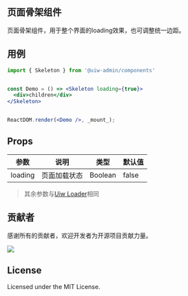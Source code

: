 ## 页面骨架组件

页面骨架组件，用于整个界面的loading效果，也可调整统一边距。

## 用例

<!--rehype:bgWhite=true&codeSandbox=true&codePen=true-->
```jsx
import { Skeleton } from '@uiw-admin/components'


const Demo = () => <Skeleton loading={true}>
  <div>children</div>
</Skeleton>


ReactDOM.render(<Demo />, _mount_);

```

## Props
| 参数    | 说明         | 类型    | 默认值 |
| ------- | ------------ | ------- | ------ |
| loading | 页面加载状态 | Boolean | false  |

> 其余参数与[Uiw Loader](https://uiwjs.github.io/#/components/loader)相同


## 贡献者

感谢所有的贡献者，欢迎开发者为开源项目贡献力量。

<a href="https://github.com/uiwjs/uiw-admin/graphs/contributors">
  <img src="https://uiwjs.github.io/uiw-admin/CONTRIBUTORS.svg" />
</a>

## License

Licensed under the MIT License.